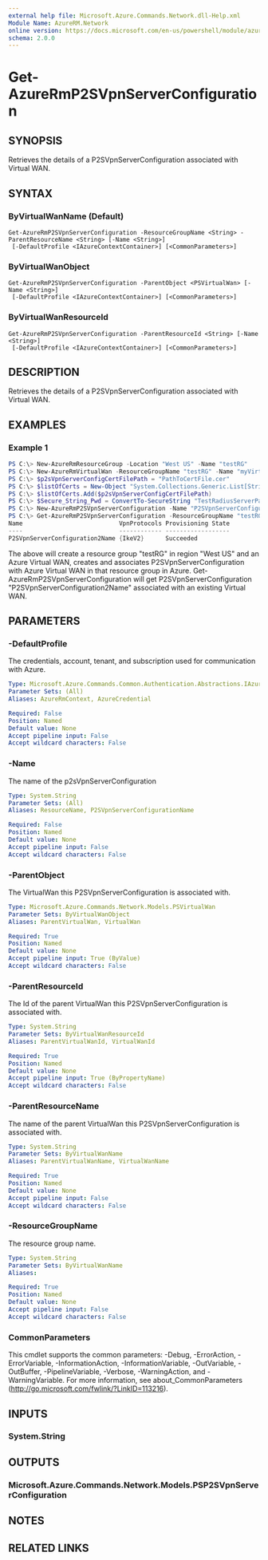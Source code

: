 ```yaml
---
external help file: Microsoft.Azure.Commands.Network.dll-Help.xml
Module Name: AzureRM.Network
online version: https://docs.microsoft.com/en-us/powershell/module/azurerm.network/get-azurermp2svpngatewayvpnprofile
schema: 2.0.0
---
```


# Get-AzureRmP2SVpnServerConfiguration

## SYNOPSIS
Retrieves the details of a P2SVpnServerConfiguration associated with Virtual WAN.

## SYNTAX

### ByVirtualWanName (Default)
```
Get-AzureRmP2SVpnServerConfiguration -ResourceGroupName <String> -ParentResourceName <String> [-Name <String>]
 [-DefaultProfile <IAzureContextContainer>] [<CommonParameters>]
```

### ByVirtualWanObject
```
Get-AzureRmP2SVpnServerConfiguration -ParentObject <PSVirtualWan> [-Name <String>]
 [-DefaultProfile <IAzureContextContainer>] [<CommonParameters>]
```

### ByVirtualWanResourceId
```
Get-AzureRmP2SVpnServerConfiguration -ParentResourceId <String> [-Name <String>]
 [-DefaultProfile <IAzureContextContainer>] [<CommonParameters>]
```

## DESCRIPTION
Retrieves the details of a P2SVpnServerConfiguration associated with Virtual WAN.

## EXAMPLES

### Example 1
```powershell
PS C:\> New-AzureRmResourceGroup -Location "West US" -Name "testRG" 
PS C:\> New-AzureRmVirtualWan -ResourceGroupName "testRG" -Name "myVirtualWAN" -Location "West US" -AllowBranchToBranchTraffic $true -Office365LocalBreakoutCategory "Optimize"
PS C:\> $p2sVpnServerConfigCertFilePath = "PathToCertFile.cer"
PS C:\> $listOfCerts = New-Object "System.Collections.Generic.List[String]"
PS C:\> $listOfCerts.Add($p2sVpnServerConfigCertFilePath)
PS C:\> $Secure_String_Pwd = ConvertTo-SecureString "TestRadiusServerPassword" -AsPlainText -Force
PS C:\> New-AzureRmP2SVpnServerConfiguration -Name "P2SVpnServerConfiguration2Name" -ResourceGroupName "testRG" -ParentResourceName "myVirtualWAN" -VpnProtocol IkeV2 -RadiusServerAddress "TestRadiusServer" -RadiusServerSecret $Secure_String_Pwd -RadiusServerRootCertificateFilesList $listOfCerts -RadiusClientRootCertificateFilesList $listOfCerts
PS C:\> Get-AzureRmP2SVpnServerConfiguration -ResourceGroupName "testRG" -ParentResourceName "myVirtualWAN" -Name "P2SVpnServerConfiguration2Name"
Name                           VpnProtocols Provisioning State
----                           ------------ ------------------
P2SVpnServerConfiguration2Name {IkeV2}      Succeeded
```

The above will create a resource group "testRG" in region "West US" and an Azure Virtual WAN, creates and associates P2SVpnServerConfiguration with Azure Virtual WAN in that resource group in Azure. 
Get-AzureRmP2SVpnServerConfiguration will get P2SVpnServerConfiguration "P2SVpnServerConfiguration2Name" associated with an existing Virtual WAN.

## PARAMETERS

### -DefaultProfile
The credentials, account, tenant, and subscription used for communication with Azure.

```yaml
Type: Microsoft.Azure.Commands.Common.Authentication.Abstractions.IAzureContextContainer
Parameter Sets: (All)
Aliases: AzureRmContext, AzureCredential

Required: False
Position: Named
Default value: None
Accept pipeline input: False
Accept wildcard characters: False
```

### -Name
The name of the p2sVpnServerConfiguration

```yaml
Type: System.String
Parameter Sets: (All)
Aliases: ResourceName, P2SVpnServerConfigurationName

Required: False
Position: Named
Default value: None
Accept pipeline input: False
Accept wildcard characters: False
```

### -ParentObject
The VirtualWan this P2SVpnServerConfiguration is associated with.

```yaml
Type: Microsoft.Azure.Commands.Network.Models.PSVirtualWan
Parameter Sets: ByVirtualWanObject
Aliases: ParentVirtualWan, VirtualWan

Required: True
Position: Named
Default value: None
Accept pipeline input: True (ByValue)
Accept wildcard characters: False
```

### -ParentResourceId
The Id of the parent VirtualWan this P2SVpnServerConfiguration is associated with.

```yaml
Type: System.String
Parameter Sets: ByVirtualWanResourceId
Aliases: ParentVirtualWanId, VirtualWanId

Required: True
Position: Named
Default value: None
Accept pipeline input: True (ByPropertyName)
Accept wildcard characters: False
```

### -ParentResourceName
The name of the parent VirtualWan this P2SVpnServerConfiguration is associated with.

```yaml
Type: System.String
Parameter Sets: ByVirtualWanName
Aliases: ParentVirtualWanName, VirtualWanName

Required: True
Position: Named
Default value: None
Accept pipeline input: False
Accept wildcard characters: False
```

### -ResourceGroupName
The resource group name.

```yaml
Type: System.String
Parameter Sets: ByVirtualWanName
Aliases:

Required: True
Position: Named
Default value: None
Accept pipeline input: False
Accept wildcard characters: False
```

### CommonParameters
This cmdlet supports the common parameters: -Debug, -ErrorAction, -ErrorVariable, -InformationAction, -InformationVariable, -OutVariable, -OutBuffer, -PipelineVariable, -Verbose, -WarningAction, and -WarningVariable. For more information, see about_CommonParameters (http://go.microsoft.com/fwlink/?LinkID=113216).

## INPUTS

### System.String

## OUTPUTS

### Microsoft.Azure.Commands.Network.Models.PSP2SVpnServerConfiguration

## NOTES

## RELATED LINKS

